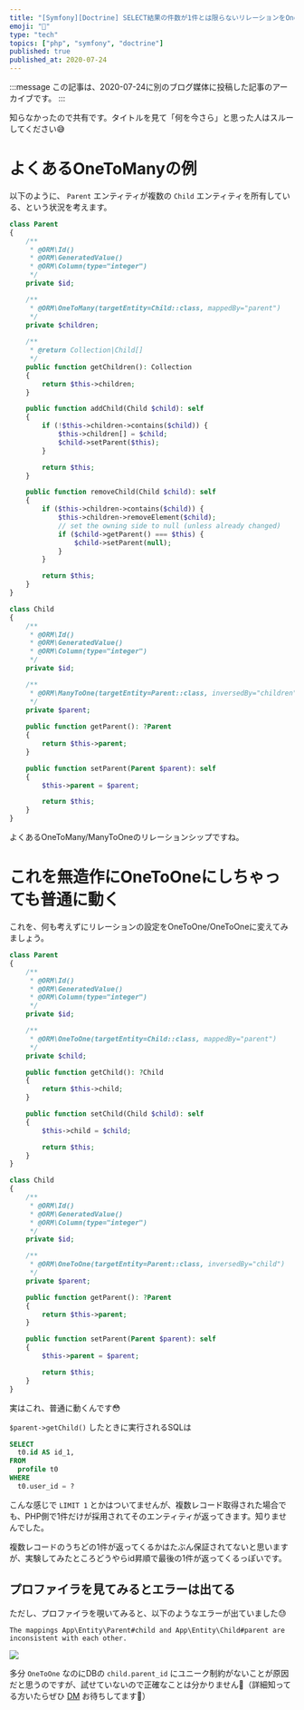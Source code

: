 ```yaml
---
title: "[Symfony][Doctrine] SELECT結果の件数が1件とは限らないリレーションをOneToOneにしても一応動くという話"
emoji: "🎻"
type: "tech"
topics: ["php", "symfony", "doctrine"]
published: true
published_at: 2020-07-24
---
```


:::message
この記事は、2020-07-24に別のブログ媒体に投稿した記事のアーカイブです。
:::

知らなかったので共有です。タイトルを見て「何を今さら」と思った人はスルーしてください😅

# よくあるOneToManyの例

以下のように、 `Parent` エンティティが複数の `Child` エンティティを所有している、という状況を考えます。

```php
class Parent
{
    /**
     * @ORM\Id()
     * @ORM\GeneratedValue()
     * @ORM\Column(type="integer")
     */
    private $id;

    /**
     * @ORM\OneToMany(targetEntity=Child::class, mappedBy="parent")
     */
    private $children;
    
    /**
     * @return Collection|Child[]
     */
    public function getChildren(): Collection
    {
        return $this->children;
    }

    public function addChild(Child $child): self
    {
        if (!$this->children->contains($child)) {
            $this->children[] = $child;
            $child->setParent($this);
        }

        return $this;
    }

    public function removeChild(Child $child): self
    {
        if ($this->children->contains($child)) {
            $this->children->removeElement($child);
            // set the owning side to null (unless already changed)
            if ($child->getParent() === $this) {
                $child->setParent(null);
            }
        }

        return $this;
    }
}
```

```php
class Child
{
    /**
     * @ORM\Id()
     * @ORM\GeneratedValue()
     * @ORM\Column(type="integer")
     */
    private $id;

    /**
     * @ORM\ManyToOne(targetEntity=Parent::class, inversedBy="children")
     */
    private $parent;
    
    public function getParent(): ?Parent
    {
        return $this->parent;
    }

    public function setParent(Parent $parent): self
    {
        $this->parent = $parent;

        return $this;
    }
}
```

よくあるOneToMany/ManyToOneのリレーションシップですね。

# これを無造作にOneToOneにしちゃっても普通に動く

これを、何も考えずにリレーションの設定をOneToOne/OneToOneに変えてみましょう。

```php
class Parent
{
    /**
     * @ORM\Id()
     * @ORM\GeneratedValue()
     * @ORM\Column(type="integer")
     */
    private $id;

    /**
     * @ORM\OneToOne(targetEntity=Child::class, mappedBy="parent")
     */
    private $child;

    public function getChild(): ?Child
    {
        return $this->child;
    }

    public function setChild(Child $child): self
    {
        $this->child = $child;

        return $this;
    }
}
```

```php
class Child
{
    /**
     * @ORM\Id()
     * @ORM\GeneratedValue()
     * @ORM\Column(type="integer")
     */
    private $id;

    /**
     * @ORM\OneToOne(targetEntity=Parent::class, inversedBy="child")
     */
    private $parent;

    public function getParent(): ?Parent
    {
        return $this->parent;
    }

    public function setParent(Parent $parent): self
    {
        $this->parent = $parent;

        return $this;
    }
}
```

実はこれ、普通に動くんです😳

`$parent->getChild()` したときに実行されるSQLは


```sql
SELECT
  t0.id AS id_1,
FROM
  profile t0
WHERE
  t0.user_id = ?
```

こんな感じで `LIMIT 1` とかはついてませんが、複数レコード取得された場合でも、PHP側で1件だけが採用されてそのエンティティが返ってきます。知りませんでした。

複数レコードのうちどの1件が返ってくるかはたぶん保証されてないと思いますが、実験してみたところどうやらid昇順で最後の1件が返ってくるっぽいです。

## プロファイラを見てみるとエラーは出てる

ただし、プロファイラを覗いてみると、以下のようなエラーが出ていました😓

```
The mappings App\Entity\Parent#child and App\Entity\Child#parent are inconsistent with each other.
```

![](https://tva1.sinaimg.cn/large/007S8ZIlgy1ggxmdo5wolj320608wdhl.jpg)

多分 `OneToOne` なのにDBの `child.parent_id` にユニーク制約がないことが原因だと思うのですが、試せていないので正確なことは分かりません🙏（詳細知ってる方いたらぜひ [DM](https://twitter.com/ttskch) お待ちしてます🙇）
